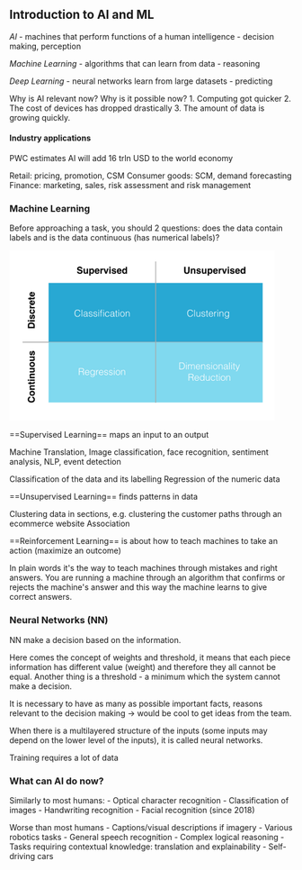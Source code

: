 ## Introduction to AI and ML

*AI* - machines that perform functions of a human intelligence - decision making, perception

*Machine Learning* - algorithms that can learn from data - reasoning

*Deep Learning* - neural networks learn from large datasets - predicting

Why is AI relevant now? Why is it possible now?
	1. Computing got quicker
	2. The cost of devices has dropped drastically
	3. The amount of data is growing quickly.

#### Industry applications

PWC estimates AI will add 16 trln USD to the world economy

Retail: pricing, promotion, CSM
Consumer goods: SCM, demand forecasting
Finance: marketing, sales, risk assessment and risk management


### Machine Learning

Before approaching a task, you should 2 questions: does the data contain labels and is the data continuous (has numerical labels)? 

![](./pics/pic0.png)

==Supervised Learning== maps an input to an output 

Machine Translation, Image classification, face recognition, sentiment analysis, NLP, event detection 

Classification of the data and its labelling
Regression of the numeric data 

==Unsupervised Learning== finds patterns in data 

Clustering data in sections, e.g. clustering the customer paths through an ecommerce website
Association 

==Reinforcement Learning== is about how to teach machines to take an action (maximize an outcome)  

In plain words it's the way to teach machines through mistakes and right answers. You are running a machine through an algorithm that confirms or rejects the machine's answer and this way the machine learns to give correct answers.


### Neural Networks (NN)

NN make a decision based on the information. 

Here comes the concept of weights and threshold, it means that each piece information has different value (weight) and therefore they all cannot be equal. Another thing is a threshold - a minimum which the system cannot make a decision. 

It is necessary to have as many as possible important facts, reasons relevant to the decision making -> would be cool to get ideas from the team.

When there is a multilayered structure of the inputs (some inputs may depend on the lower level of the inputs), it is called neural networks. 

Training requires a lot of data

### What can AI do now?

Similarly to most humans:
	- Optical character recognition
	- Classification of images
	- Handwriting recognition
	- Facial recognition (since 2018)

Worse than most humans
	- Captions/visual descriptions if imagery
	- Various robotics tasks
	- General speech recognition
	- Complex logical reasoning
	- Tasks requiring contextual knowledge: translation and explainability
	- Self-driving cars
